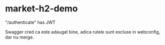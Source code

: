 # market-h2-demo

"/authenticate" has JWT

Swagger cred ca este adaugat bine, adica rutele sunt excluse in webconfig, dar nu merge.
